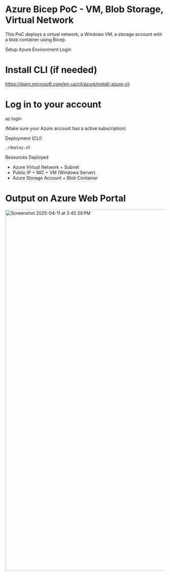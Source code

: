# Azure Bicep PoC - VM, Blob Storage, Virtual Network

This PoC deploys a virtual network, a Windows VM, a storage account with a blob container using Bicep.

Setup Azure Environment Login

# Install CLI (if needed)
https://learn.microsoft.com/en-us/cli/azure/install-azure-cli

# Log in to your account
az login

(Make sure your Azure account has a active subscription)

Deployment (CLI)

```bash
./deploy.sh
```

Resources Deployed

- Azure Virtual Network + Subnet
- Public IP + NIC + VM (Windows Server)
- Azure Storage Account + Blob Container

# Output on Azure Web Portal

<img width="1138" alt="Screenshot 2025-04-11 at 3 45 29 PM" src="https://github.com/user-attachments/assets/8a36e92e-5a33-4e7a-8d41-f836e02999e7" />
